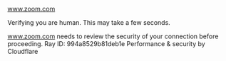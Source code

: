 www.zoom.com

Verifying you are human. This may take a few seconds.

www.zoom.com needs to review the security of your connection before proceeding.
Ray ID: 994a8529b81deb1e
Performance & security by Cloudflare